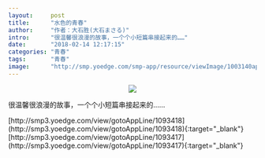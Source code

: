 ```yaml
---
layout:     post
title:      "水色的青春"
author:     "作者：大石胜(大石まさる)"
intro:      "很温馨很浪漫的故事，一个个小短篇串接起来的……"
date:       "2018-02-14 12:17:15"
categories: "青春"
tags:       "青春"
image:      "http://smp.yoedge.com/smp-app/resource/viewImage/1003140appline.png"
---
```

<div style="text-align: center">
<p><img src="http://smp.yoedge.com/smp-app/resource/viewImage/1003140appline.png"/></p>
</div>
<p class="post-meta">
<span>很温馨很浪漫的故事，一个个小短篇串接起来的……</span>
</p>
[http://smp3.yoedge.com/view/gotoAppLine/1093418](http://smp3.yoedge.com/view/gotoAppLine/1093418){:target="_blank"}
[http://smp3.yoedge.com/view/gotoAppLine/1093417](http://smp3.yoedge.com/view/gotoAppLine/1093417){:target="_blank"}


